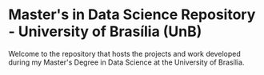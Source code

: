 # Master's in Data Science Repository - University of Brasília (UnB)
 Welcome to the repository that hosts the projects  and work developed during my Master's Degree in Data Science at the University of Brasília. 
